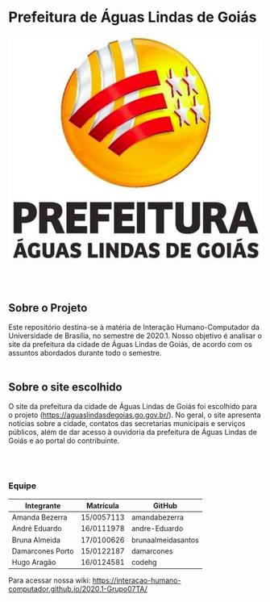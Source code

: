 # Prefeitura de Águas Lindas de Goiás

![](docs/imagens/prefeituraALG.jpg)

<br> <br/>

## Sobre o Projeto
Este repositório destina-se à matéria de Interação Humano-Computador da Universidade de Brasília, no semestre de 2020.1. Nosso objetivo é analisar o site da prefeitura da cidade de Águas Lindas de Goiás, de acordo com os assuntos abordados durante todo o semestre. 
<br> <br/>

## Sobre o site escolhido
O site da prefeitura da cidade de Águas Lindas de Goiás foi escolhido para o projeto (https://aguaslindasdegoias.go.gov.br/). No geral, o site apresenta notícias sobre a cidade, contatos das secretarias municipais e serviços públicos, além de dar acesso à ouvidoria da prefeitura de Águas Lindas de Goiás e ao portal do contribuinte.


<br> <br/>

### Equipe

Integrante      |Matrícula |GitHub
--------------  |----------|------
Amanda Bezerra  |15/0057113|amandabezerra
André Eduardo   |16/0111978|andre-Eduardo
Bruna Almeida   |17/0100626|brunaalmeidasantos
Damarcones Porto|15/0122187|damarcones
Hugo Aragão     |16/0124581|codehg

Para acessar nossa wiki: https://interacao-humano-computador.github.io/2020.1-Grupo07TA/
